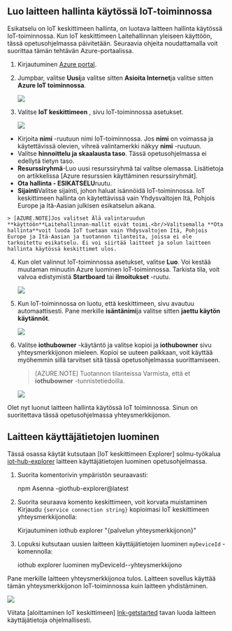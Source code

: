 ## <a name="create-a-device-management-enabled-iot-hub"></a>Luo laitteen hallinta käytössä IoT-toiminnossa

Esikatselu on IoT keskittimeen hallinta, on luotava laitteen hallinta käytössä IoT-toiminnossa. Kun IoT keskittimeen Laitehallinnan yleiseen käyttöön, tässä opetusohjelmassa päivitetään. Seuraavia ohjeita noudattamalla voit suorittaa tämän tehtävän Azure-portaalissa.

1.  Kirjautuminen [Azure portal].
2.  Jumpbar, valitse **Uusi**ja valitse sitten **Asioita Internet**ja valitse sitten **Azure IoT toiminnossa**.

    ![][img-new-hub]

3.  Valitse **IoT keskittimeen** , sivu IoT-toiminnossa asetukset.

    ![][img-configure-hub]

  -   Kirjoita **nimi** -ruutuun nimi IoT-toiminnossa. Jos **nimi** on voimassa ja käytettävissä olevien, vihreä valintamerkki näkyy **nimi** -ruutuun.
  -   Valitse **hinnoittelu ja skaalausta taso**. Tässä opetusohjelmassa ei edellytä tietyn taso.
  -   **Resurssiryhmä**-Luo uusi resurssiryhmä tai valitse olemassa. Lisätietoja on artikkelissa [Azure resurssien käyttäminen resurssiryhmät].
  -   **Ota hallinta - ESIKATSELU**ruutu.
  -   **Sijainti**Valitse sijainti, johon haluat isännöidä IoT-toiminnossa. IoT keskittimeen hallinta on käytettävissä vain Yhdysvaltojen Itä, Pohjois Europe ja Itä-Aasian julkisen esikatselun aikana.

    > [AZURE.NOTE]Jos valitset Älä valintaruudun **käyttöön**Laitehallinnan-mallit eivät toimi.<br/>Valitsemalla **Ota hallinta**voit luoda IoT tuetaan vain Yhdysvaltojen Itä, Pohjois Europe ja Itä-Aasian ja tuotannon tilanteita, joissa ei ole tarkoitettu esikatselu. Ei voi siirtää laitteet ja solun laitteen hallinta käytössä keskittimet ulos.

4.  Kun olet valinnut IoT-toiminnossa asetukset, valitse **Luo**. Voi kestää muutaman minuutin Azure luominen IoT-toiminnossa. Tarkista tila, voit valvoa edistymistä **Startboard** tai **ilmoitukset** -ruutu.

    ![][img-monitor]

5.  Kun IoT-toiminnossa on luotu, että keskittimeen, sivu avautuu automaattisesti. Pane merkille **isäntänimi**ja valitse sitten **jaettu käytön käytännöt**.

    ![][img-keys]

6.  Valitse **iothubowner** -käytäntö ja valitse kopioi ja **iothubowner** sivu yhteysmerkkijonon mieleen. Kopioi se uuteen paikkaan, voit käyttää myöhemmin sillä tarvitset sitä tässä opetusohjelmassa suorittamiseen.

    > [AZURE.NOTE] Tuotannon tilanteissa Varmista, että et **iothubowner** -tunnistetiedoilla.

    ![][img-connection]

Olet nyt luonut laitteen hallinta käytössä IoT toiminnossa. Sinun on suoritettava tässä opetusohjelmassa yhteysmerkkijonon.

## <a name="create-a-device-identity"></a>Laitteen käyttäjätietojen luominen

Tässä osassa käytät kutsutaan [IoT keskittimeen Explorer] solmu-työkalua[ iot-hub-explorer] laitteen käyttäjätietojen luominen opetusohjelmassa.

1. Suorita komentorivin ympäristön seuraavasti:

    npm Asenna -giothub-explorer@latest

2. Suorita seuraava komento keskittimeen, voit korvata muistaminen Kirjaudu `{service connection string}` kopioimasi IoT keskittimeen yhteysmerkkijonolla:

    Kirjautuminen iothub explorer "{palvelun yhteysmerkkijonon}"

3. Lopuksi kutsutaan uusien laitteen käyttäjätietojen luominen `myDeviceId` -komennolla:

    iothub explorer luominen myDeviceId--yhteysmerkkijono

Pane merkille laitteen yhteysmerkkijonoa tulos. Laitteen sovellus käyttää tämän yhteysmerkkijonon IoT-toiminnossa kuin laitteen yhdistäminen.

![][img-identity]

Viitata [aloittaminen IoT keskittimeen] [ lnk-getstarted] tavan luoda laitteen käyttäjätietoja ohjelmallisesti.

<!-- images and links -->
[img-new-hub]: media/iot-hub-get-started-create-hub-pp/image1.png
[img-configure-hub]: media/iot-hub-get-started-create-hub-pp/image2.png
[img-monitor]: media/iot-hub-get-started-create-hub-pp/image3.png
[img-keys]: media/iot-hub-get-started-create-hub-pp/image4.png
[img-connection]: media/iot-hub-get-started-create-hub-pp/image5.png
[img-identity]: media/iot-hub-get-started-create-hub-pp/devidentity.png

[Azure portal]: https://portal.azure.com/
[iot-hub-explorer]: https://github.com/Azure/azure-iot-sdks/tree/master/tools/iothub-explorer

[lnk-getstarted]: ../articles/iot-hub/iot-hub-csharp-csharp-getstarted.md
[Resurssiryhmien avulla voit hallita Azure resursseja]: ../articles/azure-portal/resource-group-portal.md
